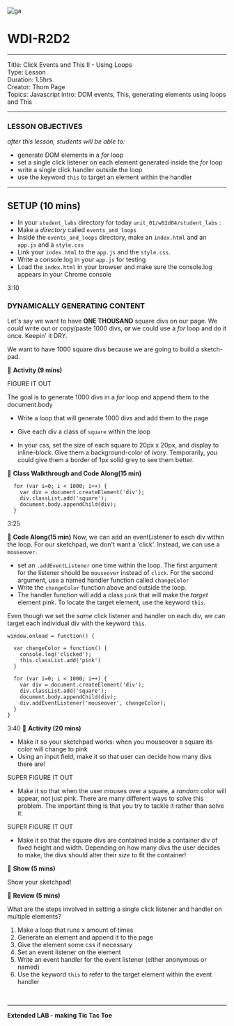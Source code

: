 ![ga](http://mobbook.generalassemb.ly/ga_cog.png)

# WDI-R2D2

<hr>
Title: Click Events and This II - Using Loops<br>
Type: Lesson<br>
Duration: 1.5hrs<br>
Creator: Thom Page<br>
Topics: Javascript intro: DOM events, This, generating elements using loops and This <br>
<hr>

### LESSON OBJECTIVES
_after this lesson, students will be able to:_

- generate DOM elements in a _for_ loop
- set a single click listener on each element generated inside the _for_ loop
- write a single click handler outside the loop
- use the keyword `this` to target an element within the handler

<hr>

## SETUP (10 mins)

* In your `student_labs` directory for today `unit_01/w02d04/student_labs` :
* Make a _directory_ called `events_and_loops`
* Inside the `events_and_loops` directory, make an `index.html` and an `app.js` and a `style.css`
* Link your `index.html` to the `app.js` and the `style.css`.
* Write a console.log in your `app.js` for testing
* Load the `index.html` in your browser and make sure the console.log appears in your Chrome console


3:10

### DYNAMICALLY GENERATING CONTENT

Let's say we want to have **ONE THOUSAND** square divs on our page. We _could_ write out or copy/paste 1000 divs, **or** we could use a _for_ loop and do it once. Keepin' it DRY.

We want to have 1000 square divs because we are going to build a sketch-pad.

&#x1F535; **Activity (9 mins)**

FIGURE IT OUT 

The goal is to generate 1000 divs in a _for_ loop and append them to the document.body

* Write a loop that will generate 1000 divs and add them to the page
* Give each div a class of `square` within the loop

* In your css, set the size of each square to 20px x 20px, and display to inline-block. Give them a background-color of ivory. Temporarily, you could give them a border of 1px solid grey to see them better.


&#x1F535; **Class Walkthrough and Code Along(15 min)**

```
  for (var i=0; i < 1000; i++) {
    var div = document.createElement('div');
    div.classList.add('square');
    document.body.appendChild(div);
  }
```


3:25

&#x1F535; **Code Along(15 min)**
Now, we can add an eventListener to each div within the loop. For our sketchpad, we don't want a 'click'. Instead, we can use a `mouseover`.

* set an `.addEventListener` one time within the loop. The first argument for the listener should be `mouseover` instead of `click`. For the second argument, use a named handler function called `changeColor`
* Write the `changeColor` function above and outside the loop.
* The handler function will add a class `pink` that will make the _target_ element pink. To locate the target element, use the keyword `this`.

Even though we set the _same_ click listener and handler on each div, we can target each individual div with the keyword `this`. 

```
window.onload = function() {

  var changeColor = function() {
    console.log('clicked');
    this.classList.add('pink')
  }

  for (var i=0; i < 1000; i++) {
    var div = document.createElement('div');
    div.classList.add('square');
    document.body.appendChild(div);
    div.addEventListener('mouseover', changeColor);
  }
}
```

3:40 
&#x1F535; **Activity (20 mins)**

* Make it so your sketchpad works: when you mouseover a square its color will change to pink
* Using an input field, make it so that user can decide how many divs there are!

SUPER FIGURE IT OUT

* Make it so that when the user mouses over a square, a _random_ color will appear, not just pink. There are many different ways to solve this problem. The important thing is that you try to tackle it rather than solve it.

SUPER FIGURE IT OUT

* Make it so that the square divs are contained inside a container div of fixed height and width. Depending on how many divs the user decides to make, the divs should alter their _size_ to fit the container!


&#x1F535; **Show (5 mins)**

Show your sketchpad!

&#x1F535; **Review (5 mins)**

What are the steps involved in setting a single click listener and handler on multiple elements?

1. Make a loop that runs x amount of times
2. Generate an element and append it to the page
3. Give the element some css if necessary
4. Set an event listener on the element
5. Write an event handler for the event listener (either anonymous or named)
6. Use the keyword `this` to refer to the target element within the event handler

<br>

<hr>

**Extended LAB - making Tic Tac Toe**






